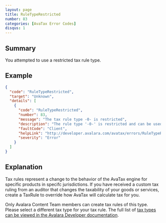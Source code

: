 ```yaml
---
layout: page
title: RuleTypeRestricted
number: 83
categories: [AvaTax Error Codes]
disqus: 1
---
```


## Summary

You attempted to use a restricted tax rule type. 

## Example

```json
{
  "code": "RuleTypeRestricted",
  "target": "Unknown",
  "details": [
    {
      "code": "RuleTypeRestricted",
      "number": 83,
      "message": "The tax rule type -0- is restricted",
      "description": "The rule type '-0-' is restricted and can be used by Avalara content team only.  Please consider using a different tax rule type.",
      "faultCode": "Client",
      "helpLink": "http://developer.avalara.com/avatax/errors/RuleTypeRestricted",
      "severity": "Error"
    }
  ]
}
```

## Explanation

Tax rules represent a change to the behavior of the AvaTax engine for specific products in specifc jurisdictions. If you have received a custom tax ruling from an auditor that changes the taxability of your goods or services, create a TaxRule to override how AvaTax will calculate tax for you.

Only Avalara Content Team members can create tax rules of this type. Please select a different tax type for your tax rule. The full list of <a href="https://developer.avalara.com/api-reference/avatax/rest/v2/models/enums/MatchingTaxType/" target="_blank">tax types can be viewed in the Avalara Developer documentation</a>.  